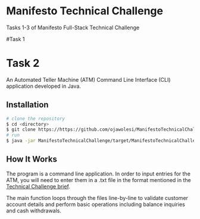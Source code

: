 # Manifesto Technical Challenge
Tasks 1-3  of Manifesto Full-Stack Technical Challenge

#Task 1

# Task 2
An Automated Teller Machine (ATM) Command Line Interface (CLI) application developed in Java. 
## Installation
``` bash
# clone the repository
$ cd <directory>
$ git clone https://https://github.com/ojawolesi/ManifestoTechnicalChallenge.git
# run
$ java -jar ManifestoTechnicalChallenge/target/ManifestoTechnicalChallenge-1.0-SNAPSHOT.jar <filepath>
```

## How It Works

The program is a command line application. In order to input entries  for the ATM, you will need to enter them in a .txt file in the format mentioned in the [Technical Challenge brief](https://github.com/ojawolesi/ManifestoTechnicalChallenge/blob/master/Technical%20test%20-%20full%20stack.docx%20(9)%20(2).pdf).

The main function loops through the files line-by-line to validate customer account details and perform basic
operations including balance inquiries and cash withdrawals.